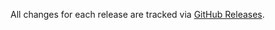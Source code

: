 All changes for each release are tracked via [GitHub Releases](https://github.com/ZettaScaleLabs/zenoh-c/releases).